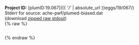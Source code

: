**Project ID:** [plumID:19.067]({{ '/' | absolute_url }}eggs/19/067/)  
Stderr for source:  ache-pwf/plumed-biased.dat   
(download [zipped raw stdout](plumed-biased.dat.plumed.stdout.txt.zip))  
{% raw %}
<pre>
</pre>
{% endraw %}
